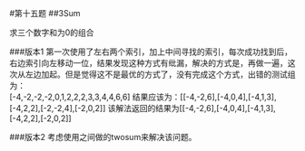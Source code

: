 #第十五题
##3Sum

求三个数字和为0的组合

###版本1
第一次使用了左右两个索引，加上中间寻找的索引，每次成功找到后，右边索引向左移动一位，结果发现这种方式有纰漏，解决的方式是，再做一遍，这次从左边加起。但是觉得这不是最优的方式了，没有完成这个方式，出错的测试组为：   
[-4,-2,-2,-2,0,1,2,2,2,3,3,4,4,6,6]
结果应该为：[[-4,-2,6],[-4,0,4],[-4,1,3],[-4,2,2],[-2,-2,4],[-2,0,2]]
该解法返回的结果为[[-4,-2,6],[-4,0,4],[-4,1,3],[-4,2,2],[-2,0,2]]

###版本2
考虑使用之间做的twosum来解决该问题。


